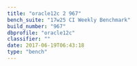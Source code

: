 ```yaml
---
title: "oracle12c 2 967"
bench_suite: "17w25 CI Weekly Benchmark"
build_number: "967"
dbprofile: "oracle12c"
classifier: ""
date: 2017-06-19T06:43:18
type: "bench"
---
```

